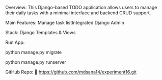 Overview:
This Django-based TODO application allows users to manage their daily tasks with a minimal interface and backend CRUD support.

Main Features:
Manage task listIntegrated Django Admin


Stack:
Django
Templates & Views

Run App:

python manage.py migrate

python manage.py runserver

GitHub Repo:
🔗 https://github.com/mdsana14/experiment16.git
